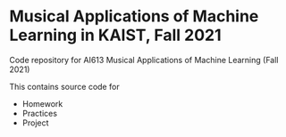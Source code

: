 # Musical Applications of Machine Learning in KAIST, Fall 2021

Code repository for AI613 Musical Applications of Machine Learning (Fall 2021)

This contains source code for
- Homework
- Practices
- Project

